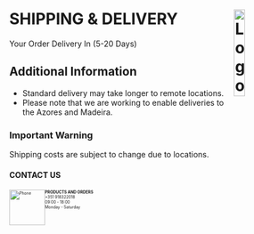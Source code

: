 # SHIPPING & DELIVERY <img alt="Logo" align="right" src="https://i.postimg.cc/XqH9nsvw/SPORTS-EXPRESS-logos-transparent.png" width="20%" />
Your Order Delivery In (5-20 Days)
## Additional Information
<ul>
<li>Standard delivery may take longer to remote locations.</li>
<li>Please note that we are working to enable deliveries to the Azores and Madeira.</li>
</ul>

### Important Warning
Shipping costs are subject to change due to locations.

#### CONTACT US
<p style="font-size:50%;">
<img src="https://i.postimg.cc/9ffg6y6Z/phone.png" alt="Phone" style="float:left;width:64px;height:64px;">
<strong>PRODUCTS AND ORDERS</strong><br>+351 918322018<br>09:00 - 18:00<br>Monday 
- Saturday</p>

